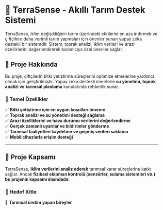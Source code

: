 # 🌿 TerraSense - Akıllı Tarım Destek Sistemi

TerraSense, iklim değişikliğinin tarım üzerindeki etkilerini en aza indirmek ve çiftçilere daha verimli tarım yapmaları için öneriler sunan yapay zeka destekli bir sistemdir. Sistem, toprak analizi, iklim verileri ve arazi özelliklerini değerlendirerek kullanıcıya özel öneriler sağlar.

## 📌 Proje Hakkında

Bu proje, çiftçilerin bitki yetiştirme süreçlerini optimize etmelerine yardımcı olmak için geliştirilmiştir. Yapay zeka destekli önerilerle **su yönetimi, toprak analizi ve tarımsal planlama** konularında rehberlik sunar.

### 🚀 Temel Özellikler

✅ **Bitki yetiştirme için en uygun koşulları önerme**  
✅ **Toprak analizi ve su yönetimi desteği sağlama**  
✅ **Arazi özelliklerini ve hava durumu verilerini değerlendirme**  
✅ **Gerçek zamanlı uyarılar ve bildirimler gönderme**  
✅ **Tarımsal faaliyetleri kaydetme ve geçmiş verileri saklama**  
✅ **Mobil cihazlarla erişim desteği**  

---

## 📌 Proje Kapsamı

TerraSense, **iklim verilerini analiz ederek** tarımsal karar süreçlerine katkı sağlar. Ancak **fiziksel ekipman kontrolü (sensörler, sulama sistemleri vb.) bu projenin kapsamı dışındadır.**

### 🎯 Hedef Kitle

🌾 **Tarımsal üretim yapan bireyler**  